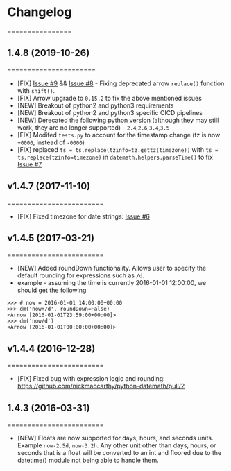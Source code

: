 # Changelog
================

## 1.4.8 (2019-10-26)
======================

* [FIX] [Issue #9](https://github.com/nickmaccarthy/python-datemath/issues/9) && [Issue #8](https://github.com/nickmaccarthy/python-datemath/issues/8) - Fixing deprecated arrow `replace()` function with `shift()`.
* [FIX] Arrow upgrade to `0.15.2` to fix the above mentioned issues
* [NEW] Breakout of python2 and python3 requirements
* [NEW] Breakout of python2 and python3 specific CICD pipelines
* [NEW] Derecated the following python version (although they may still work, they are no longer supported) - `2.4`,`2.6`,`3.4`,`3.5`
* [FIX] Modifed `tests.py` to account for the timestamp change (tz is now `+0000`, instead of `-0000`)
* [FIX] replaced `ts = ts.replace(tzinfo=tz.gettz(timezone))` with `ts = ts.replace(tzinfo=timezone)` in `datemath.helpers.parseTime()` to fix [Issue #7](https://github.com/nickmaccarthy/python-datemath/issues/7)

## v1.4.7 (2017-11-10)
========================
* [FIX] Fixed timezone for date strings: [Issue #6](https://github.com/nickmaccarthy/python-datemath/issues/6)

## v1.4.5 (2017-03-21)
========================
* [NEW] Added roundDown functionality.  Allows user to specify the default rounding for expressions such as `/d`.
* example - assuming the time is currently 2016-01-01 12:00:00, we should get the following
```
>>> # now = 2016-01-01 14:00:00+00:00
>>> dm('now+/d', roundDown=False)
<Arrow [2016-01-01T23:59:00+00:00]>
>>> dm('now/d')
<Arrow [2016-01-01T00:00:00+00:00]>
```   

## v1.4.4 (2016-12-28)
========================
* [FIX] Fixed bug with expression logic and rounding:  https://github.com/nickmaccarthy/python-datemath/pull/2

## 1.4.3 (2016-03-31)
========================
* [NEW] Floats are now supported for days, hours, and seconds units.  Example ```now-2.5d```, ```now-3.2h```. Any other unit other than days, hours, or seconds that is a float will be converted to an int and floored due to the datetime() module not being able to handle them.